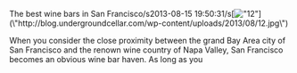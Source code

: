 The best wine bars in San Francisco/s2013-08-15 19:50:31/s[![\"12\"](\"http://blog.undergroundcellar.com/wp-content/uploads/2013/08/12.jpg\")](\"http://blog.undergroundcellar.com/wp-content/uploads/2013/08/12.jpg\")

When you consider the close proximity between the grand Bay Area city of San Francisco and the renown wine country of Napa Valley, San Francisco becomes an obvious wine bar haven. As long as you